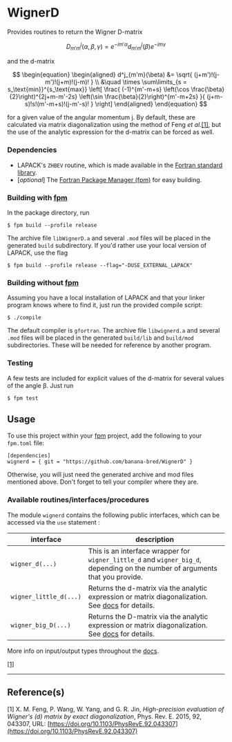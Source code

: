 # WignerD

Provides routines to return the Wigner D-matrix

$$
\begin{equation}
D^j_{m'm}(\alpha,\beta,\gamma) = e^{-im'\alpha} d^j_{m'm}(\beta) e^{-im\gamma}
\end{equation}
$$

and the d-matrix

$$
\begin{equation}
\begin{aligned}
    d^j_{m'm}(\beta) &=
    \sqrt{ (j+m')!(j-m')!(j+m)!(j-m)! }
    \\
    &\quad \times
    \sum\limits_{s = s_\text{min}}^{s_\text{max}}
    \left[
        \frac{
            (-1)^{m'-m+s} \left(\cos \frac{\beta}{2}\right)^{2j+m-m'-2s} \left(\sin \frac{\beta}{2}\right)^{m'-m+2s}
        }{
            (j+m-s)!s!(m'-m+s)!(j-m'-s)!
        }
    \right]
\end{aligned}
\end{equation}
$$

for a given value of the angular momentum j.
By default, these are calculated via matrix diagonalization using the method of Feng <i>et al.</i>[[1]](1), but the use of the analytic expression for the d-matrix can be forced as well.

### Dependencies
- LAPACK's `ZHBEV` routine, which is made available in the [Fortran standard library](https://stdlib.fortran-lang.org/).
- [*optional*] The [Fortran Package Manager (fpm)](https://github.com/fortran-lang/fpm) for easy building.

### Building with [fpm](https://github.com/fortran-lang/fpm)
In the package directory, run

    $ fpm build --profile release

The archive file `libWignerD.a` and several `.mod` files will be placed in the generated `build` subdirectory.
If you'd rather use your local version of LAPACK, use the flag

    $ fpm build --profile release --flag="-DUSE_EXTERNAL_LAPACK"

### Building without [fpm](https://github.com/fortran-lang/fpm)
Assuming you have a local installation of LAPACK and that your linker program knows where to find it, just run the provided compile script:

    $ ./compile

The default compiler is `gfortran`.
The archive file `libwignerd.a` and several `.mod` files will be placed in the generated `build/lib` and `build/mod` subdirectories.
These will be needed for reference by another program.

### Testing
A few tests are included for explicit values of the d-matrix for several values of the angle β.
Just run

    $ fpm test

## Usage

To use this project within your [fpm](https://github.com/fortran-lang/fpm) project, add the following to your `fpm.toml` file:

    [dependencies]
    wignerd = { git = "https://github.com/banana-bred/WignerD" }

Otherwise, you will just need the generated archive and mod files mentioned above.
Don't forget to tell your compiler where they are.

### Available routines/interfaces/procedures
The module `wignerd` contains the following public interfaces, which can be accessed via the `use` statement :

| interface               | description |
| ----------------------- | ----------- |
| `wigner_d(...)`         | This is an interface wrapper for `wigner_little_d` and `wigner_big_d`, depending on the number of arguments that you provide.|
| `wigner_little_d(...)`  | Returns the d-matrix via the analytic expression or matrix diagonalization. See [docs](https://banana-bred.github.io/WignerD/) for details.|
| `wigner_big_D(...)`     | Returns the D-matrix via the analytic expression or matrix diagonalization. See [docs](https://banana-bred.github.io/WignerD/) for details.|

More info on input/output types throughout the [docs](https://banana-bred.github.io/WignerD/).


[[1]](1)

---

## Reference(s)

<a id="1">[1]</a>
X. M. Feng, P. Wang, W. Yang, and G. R. Jin,
*High-precision evaluation of Wigner's \(d\) matrix by exact diagonalization*,
Phys. Rev. E. 2015, 92, 043307,
URL: [https://doi.org/10.1103/PhysRevE.92.043307](https://doi.org/10.1103/PhysRevE.92.043307)
